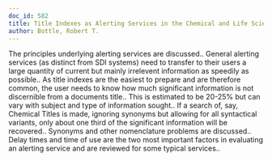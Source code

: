 ```yaml
---
doc_id: 582
title: Title Indexes as Alerting Services in the Chemical and Life Sciences
author: Bottle, Robert T.
---
```


The principles underlying alerting services are discussed.. General alerting
services (as distinct from SDI systems) need to transfer to their users a large 
quantity of current but mainly irrelevent information as speedily as possible..
As title indexes are the easiest to prepare and are therefore common, the user 
needs to know how much significant information is not discernible from a 
documents title.. This is estimated to be 20-25% but can vary with subject and
type of information sought.. If a search of, say, Chemical Titles is made,
ignoring synonyms but allowing for all syntactical variants, only about one
third of the significant information will be recovered.. Synonyms and other
nomenclature problems are discussed.. Delay times and time of use are the two 
most important factors in evaluating an alerting service and are reviewed for 
some typical services..